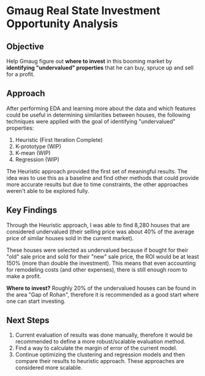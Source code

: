 Gmaug Real State Investment Opportunity Analysis
======

## Objective
Help Gmaug figure out **where to invest** in this booming market by **identifying "undervalued" properties** that he can buy, spruce up and sell for a profit.

## Approach
After performing EDA and learning more about the data and which features could be useful in determining similarities between houses, the following techniques were applied with the goal of identifying "undervalued" properties:
1. Heuristic (First Iteration Complete)
2. K-prototype (WIP)
3. K-mean (WIP)
4. Regression (WIP)

The Heuristic approach provided the first set of meaningful results. The idea was to use this as a baseline and find other methods that could provide more accurate results but due to time constraints, the other approaches weren't able to be explored fully.

## Key Findings

Through the Heuristic approach, I was able to find 8,280 houses that are considered undervalued (their selling price was about 40% of the average price of similar houses sold in the current market).

These houses were selected as undervalued because if bought for their "old" sale price and sold for their "new" sale price, the ROI would be at least 150% (more than double the investment). This means that even accounting for remodeling costs (and other expenses), there is still enough room to make a profit.

**Where to invest?** Roughly 20% of the undervalued houses can be found in the area "Gap of Rohan", therefore it is recommended as a good start where one can start investing.

## Next Steps

1. Current evaluation of results was done manually, therefore it would be recommended to define a more robust/scalable evaluation method.
2. Find a way to calculate the margin of error of the current model.
3. Continue optimizing the clustering and regression models and then compare their results to heuristic approach. These approaches are considered more scalable.
